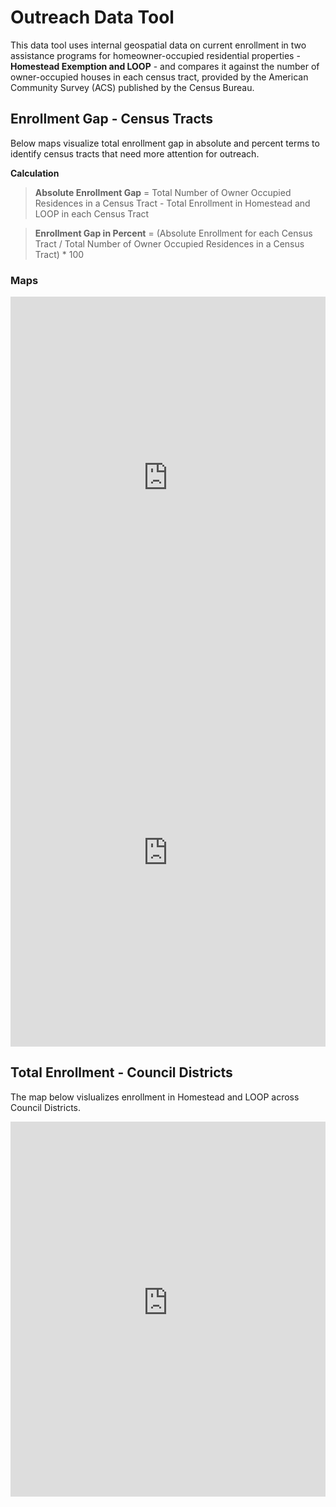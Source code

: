 <link rel="stylesheet" href="styles.css">

# Outreach Data Tool

This data tool uses internal geospatial data on current enrollment in two assistance programs for homeowner-occupied residential properties - **Homestead Exemption and LOOP** - and compares it against the number of owner-occupied houses in each census tract, provided by the American Community Survey (ACS) published by the Census Bureau. 

## Enrollment Gap - Census Tracts
Below maps visualize total enrollment gap in absolute and percent terms to identify census tracts that need more attention for outreach.

**Calculation**  

>**Absolute Enrollment Gap** = Total Number of Owner Occupied Residences in a Census Tract - Total Enrollment in Homestead and LOOP in each Census Tract

>**Enrollment Gap in Percent** = (Absolute Enrollment for each Census Tract / Total Number of Owner Occupied Residences in a Census Tract) * 100

### Maps

<iframe
    src="https://data-and-research-phila-dept-of-revenue.github.io/enrollment-gaps/figs/enrollmentGap.html"
    width="100%"
    height="600"
    frameborder="0"
    scrolling="no">
</iframe>


<iframe
    src="https://data-and-research-phila-dept-of-revenue.github.io/enrollment-gaps/figs/enrollmentGapPercent.html"
    width="100%"
    height="600"
    frameborder="0"
    scrolling="no">
</iframe>


## Total Enrollment - Council Districts

The map below vislualizes enrollment in Homestead and LOOP across Council Districts.

<iframe
    src="https://data-and-research-phila-dept-of-revenue.github.io/enrollment-gaps/figs/enrollment_cd.html"
    width="100%"
    height="600"
    frameborder="0"
    scrolling="no">
</iframe>



